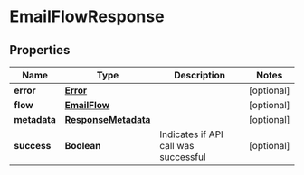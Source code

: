
# EmailFlowResponse

## Properties
Name | Type | Description | Notes
------------ | ------------- | ------------- | -------------
**error** | [**Error**](Error.md) |  |  [optional]
**flow** | [**EmailFlow**](EmailFlow.md) |  |  [optional]
**metadata** | [**ResponseMetadata**](ResponseMetadata.md) |  |  [optional]
**success** | **Boolean** | Indicates if API call was successful |  [optional]



